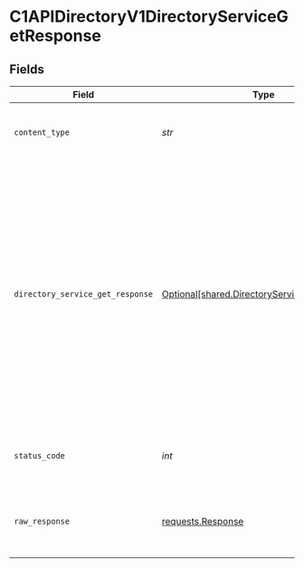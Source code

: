 # C1APIDirectoryV1DirectoryServiceGetResponse


## Fields

| Field                                                                                                                                                                                                             | Type                                                                                                                                                                                                              | Required                                                                                                                                                                                                          | Description                                                                                                                                                                                                       |
| ----------------------------------------------------------------------------------------------------------------------------------------------------------------------------------------------------------------- | ----------------------------------------------------------------------------------------------------------------------------------------------------------------------------------------------------------------- | ----------------------------------------------------------------------------------------------------------------------------------------------------------------------------------------------------------------- | ----------------------------------------------------------------------------------------------------------------------------------------------------------------------------------------------------------------- |
| `content_type`                                                                                                                                                                                                    | *str*                                                                                                                                                                                                             | :heavy_check_mark:                                                                                                                                                                                                | HTTP response content type for this operation                                                                                                                                                                     |
| `directory_service_get_response`                                                                                                                                                                                  | [Optional[shared.DirectoryServiceGetResponse]](../../models/shared/directoryservicegetresponse.md)                                                                                                                | :heavy_minus_sign:                                                                                                                                                                                                | The Directory Service Get Response returns a directory view with a directory and JSONPATHs indicating the<br/> location in the expanded array that items are expanded as indicated by the expand mask in the request. |
| `status_code`                                                                                                                                                                                                     | *int*                                                                                                                                                                                                             | :heavy_check_mark:                                                                                                                                                                                                | HTTP response status code for this operation                                                                                                                                                                      |
| `raw_response`                                                                                                                                                                                                    | [requests.Response](https://requests.readthedocs.io/en/latest/api/#requests.Response)                                                                                                                             | :heavy_check_mark:                                                                                                                                                                                                | Raw HTTP response; suitable for custom response parsing                                                                                                                                                           |
